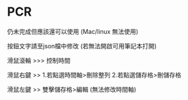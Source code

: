 # PCR 
仍未完成但應該還可以使用  (Mac/linux 無法使用)

按鈕文字請至json檔中修改 (若無法開啟可用筆記本打開)

滑鼠滾輪 >>>  控制時間

滑鼠右鍵 >>   1.若點選時間軸>刪除整列   2.若點選儲存格>刪儲存格

滑鼠左鍵 >>   雙擊儲存格>編輯 (無法修改時間軸)  
